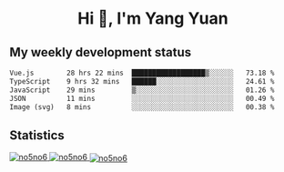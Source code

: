 <h1 align="center">Hi 👋, I'm Yang Yuan</h1>


## My weekly development status
<!--START_SECTION:waka-->

```txt
Vue.js        28 hrs 22 mins  ██████████████████▒░░░░░░   73.18 %
TypeScript    9 hrs 32 mins   ██████░░░░░░░░░░░░░░░░░░░   24.61 %
JavaScript    29 mins         ▒░░░░░░░░░░░░░░░░░░░░░░░░   01.26 %
JSON          11 mins         ░░░░░░░░░░░░░░░░░░░░░░░░░   00.49 %
Image (svg)   8 mins          ░░░░░░░░░░░░░░░░░░░░░░░░░   00.38 %
```

<!--END_SECTION:waka-->

## Statistics
<a href="https://github.com/anuraghazra/github-readme-stats">
  <img src="https://github-readme-stats.vercel.app/api/top-langs/?username=no5no6&theme=dracula" alt="no5no6">
</a>
<a href="https://github.com/anuraghazra/github-readme-stats">
  <img src="https://github-readme-stats.vercel.app/api?username=no5no6&show_icons=true&theme=dracula&line_height=40" alt="no5no6">
</a>
<a href="https://github.com/anuraghazra/github-readme-stats">
  <img align="center" src="https://github-readme-streak-stats.herokuapp.com/?user=no5no6&theme=dracula" alt="no5no6" />
</a>